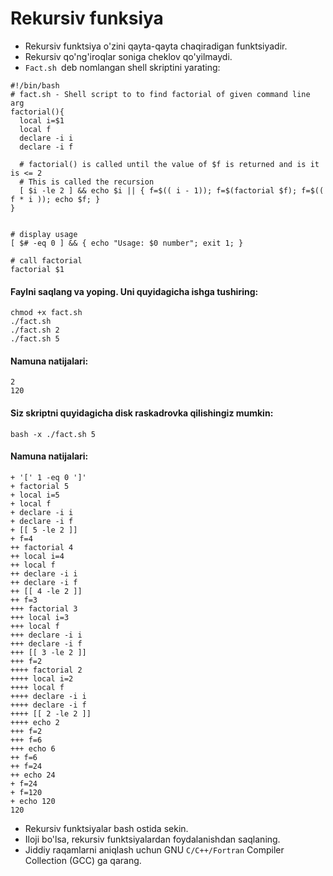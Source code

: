 # Rekursiv funksiya

- Rekursiv funktsiya o'zini qayta-qayta chaqiradigan funktsiyadir.
- Rekursiv qo'ng'iroqlar soniga cheklov qo'yilmaydi.
- ```Fact.sh ```deb nomlangan shell skriptini yarating:


```
#!/bin/bash
# fact.sh - Shell script to to find factorial of given command line arg
factorial(){
  local i=$1
  local f
  declare -i i
  declare -i f
  
  # factorial() is called until the value of $f is returned and is it is <= 2
  # This is called the recursion
  [ $i -le 2 ] && echo $i || { f=$(( i - 1)); f=$(factorial $f); f=$(( f * i )); echo $f; }
}


# display usage
[ $# -eq 0 ] && { echo "Usage: $0 number"; exit 1; }

# call factorial
factorial $1
```

#### Faylni saqlang va yoping. Uni quyidagicha ishga tushiring:

```
chmod +x fact.sh
./fact.sh
./fact.sh 2
./fact.sh 5
```

#### Namuna natijalari:

```
2
120
```

#### Siz skriptni quyidagicha disk raskadrovka qilishingiz mumkin:

```
bash -x ./fact.sh 5
```

#### Namuna natijalari:

```
+ '[' 1 -eq 0 ']'
+ factorial 5
+ local i=5
+ local f
+ declare -i i
+ declare -i f
+ [[ 5 -le 2 ]]
+ f=4
++ factorial 4
++ local i=4
++ local f
++ declare -i i
++ declare -i f
++ [[ 4 -le 2 ]]
++ f=3
+++ factorial 3
+++ local i=3
+++ local f
+++ declare -i i
+++ declare -i f
+++ [[ 3 -le 2 ]]
+++ f=2
++++ factorial 2
++++ local i=2
++++ local f
++++ declare -i i
++++ declare -i f
++++ [[ 2 -le 2 ]]
++++ echo 2
+++ f=2
+++ f=6
+++ echo 6
++ f=6
++ f=24
++ echo 24
+ f=24
+ f=120
+ echo 120
120
```

- Rekursiv funktsiyalar bash ostida sekin.
- Iloji bo'lsa, rekursiv funktsiyalardan foydalanishdan saqlaning.
- Jiddiy raqamlarni aniqlash uchun GNU ```C/C++/Fortran``` Compiler Collection (GCC) ga qarang.
